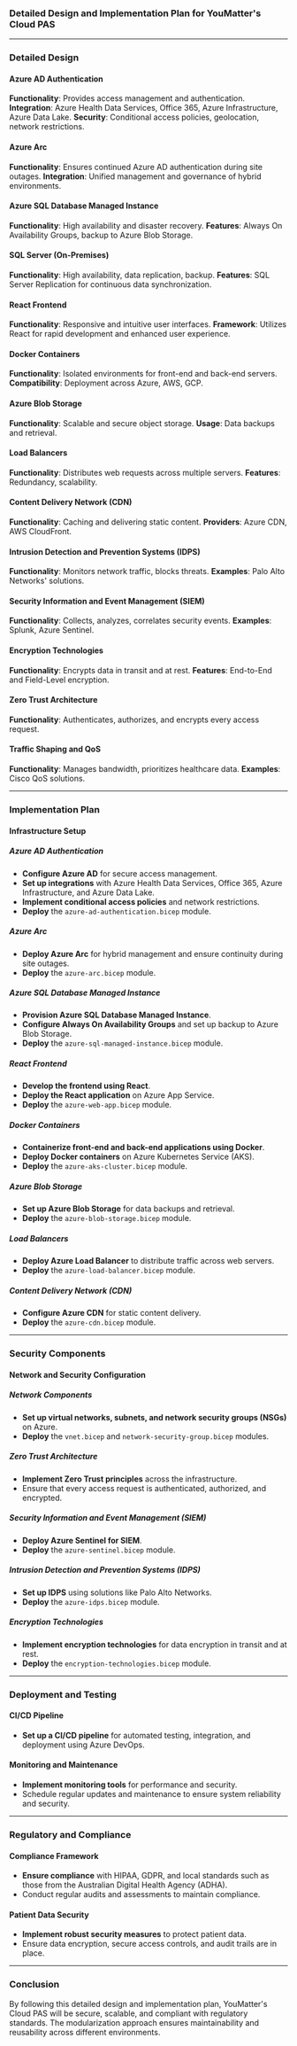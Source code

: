 
### Detailed Design and Implementation Plan for YouMatter's Cloud PAS

---

### Detailed Design

#### Azure AD Authentication

**Functionality**: Provides access management and authentication.
**Integration**: Azure Health Data Services, Office 365, Azure Infrastructure, Azure Data Lake.
**Security**: Conditional access policies, geolocation, network restrictions.

#### Azure Arc

**Functionality**: Ensures continued Azure AD authentication during site outages.
**Integration**: Unified management and governance of hybrid environments.

#### Azure SQL Database Managed Instance

**Functionality**: High availability and disaster recovery.
**Features**: Always On Availability Groups, backup to Azure Blob Storage.

#### SQL Server (On-Premises)

**Functionality**: High availability, data replication, backup.
**Features**: SQL Server Replication for continuous data synchronization.

#### React Frontend

**Functionality**: Responsive and intuitive user interfaces.
**Framework**: Utilizes React for rapid development and enhanced user experience.

#### Docker Containers

**Functionality**: Isolated environments for front-end and back-end servers.
**Compatibility**: Deployment across Azure, AWS, GCP.

#### Azure Blob Storage

**Functionality**: Scalable and secure object storage.
**Usage**: Data backups and retrieval.

#### Load Balancers

**Functionality**: Distributes web requests across multiple servers.
**Features**: Redundancy, scalability.

#### Content Delivery Network (CDN)

**Functionality**: Caching and delivering static content.
**Providers**: Azure CDN, AWS CloudFront.

#### Intrusion Detection and Prevention Systems (IDPS)

**Functionality**: Monitors network traffic, blocks threats.
**Examples**: Palo Alto Networks' solutions.

#### Security Information and Event Management (SIEM)

**Functionality**: Collects, analyzes, correlates security events.
**Examples**: Splunk, Azure Sentinel.

#### Encryption Technologies

**Functionality**: Encrypts data in transit and at rest.
**Features**: End-to-End and Field-Level encryption.

#### Zero Trust Architecture

**Functionality**: Authenticates, authorizes, and encrypts every access request.

#### Traffic Shaping and QoS

**Functionality**: Manages bandwidth, prioritizes healthcare data.
**Examples**: Cisco QoS solutions.

---

### Implementation Plan

#### Infrastructure Setup

##### Azure AD Authentication

- **Configure Azure AD** for secure access management.
- **Set up integrations** with Azure Health Data Services, Office 365, Azure Infrastructure, and Azure Data Lake.
- **Implement conditional access policies** and network restrictions.
- **Deploy** the `azure-ad-authentication.bicep` module.

##### Azure Arc

- **Deploy Azure Arc** for hybrid management and ensure continuity during site outages.
- **Deploy** the `azure-arc.bicep` module.

##### Azure SQL Database Managed Instance

- **Provision Azure SQL Database Managed Instance**.
- **Configure Always On Availability Groups** and set up backup to Azure Blob Storage.
- **Deploy** the `azure-sql-managed-instance.bicep` module.

##### React Frontend

- **Develop the frontend using React**.
- **Deploy the React application** on Azure App Service.
- **Deploy** the `azure-web-app.bicep` module.

##### Docker Containers

- **Containerize front-end and back-end applications using Docker**.
- **Deploy Docker containers** on Azure Kubernetes Service (AKS).
- **Deploy** the `azure-aks-cluster.bicep` module.

##### Azure Blob Storage

- **Set up Azure Blob Storage** for data backups and retrieval.
- **Deploy** the `azure-blob-storage.bicep` module.

##### Load Balancers

- **Deploy Azure Load Balancer** to distribute traffic across web servers.
- **Deploy** the `azure-load-balancer.bicep` module.

##### Content Delivery Network (CDN)

- **Configure Azure CDN** for static content delivery.
- **Deploy** the `azure-cdn.bicep` module.

---

### Security Components

#### Network and Security Configuration

##### Network Components

- **Set up virtual networks, subnets, and network security groups (NSGs)** on Azure.
- **Deploy** the `vnet.bicep` and `network-security-group.bicep` modules.

##### Zero Trust Architecture

- **Implement Zero Trust principles** across the infrastructure.
- Ensure that every access request is authenticated, authorized, and encrypted.

##### Security Information and Event Management (SIEM)

- **Deploy Azure Sentinel for SIEM**.
- **Deploy** the `azure-sentinel.bicep` module.

##### Intrusion Detection and Prevention Systems (IDPS)

- **Set up IDPS** using solutions like Palo Alto Networks.
- **Deploy** the `azure-idps.bicep` module.

##### Encryption Technologies

- **Implement encryption technologies** for data encryption in transit and at rest.
- **Deploy** the `encryption-technologies.bicep` module.

---

### Deployment and Testing

#### CI/CD Pipeline

- **Set up a CI/CD pipeline** for automated testing, integration, and deployment using Azure DevOps.

#### Monitoring and Maintenance

- **Implement monitoring tools** for performance and security.
- Schedule regular updates and maintenance to ensure system reliability and security.

---

### Regulatory and Compliance

#### Compliance Framework

- **Ensure compliance** with HIPAA, GDPR, and local standards such as those from the Australian Digital Health Agency (ADHA).
- Conduct regular audits and assessments to maintain compliance.

#### Patient Data Security

- **Implement robust security measures** to protect patient data.
- Ensure data encryption, secure access controls, and audit trails are in place.

---

### Conclusion

By following this detailed design and implementation plan, YouMatter's Cloud PAS will be secure, scalable, and compliant with regulatory standards. The modularization approach ensures maintainability and reusability across different environments.

